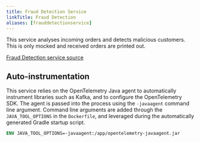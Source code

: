 ```yaml
---
title: Fraud Detection Service
linkTitle: Fraud Detection
aliases: [frauddetectionservice]
---
```


This service analyses incoming orders and detects malicious customers. This is
only mocked and received orders are printed out.

[Fraud Detection service source](https://github.com/open-telemetry/opentelemetry-demo/blob/main/src/fraud-detection/)

## Auto-instrumentation

This service relies on the OpenTelemetry Java agent to automatically instrument
libraries such as Kafka, and to configure the OpenTelemetry SDK. The agent is
passed into the process using the `-javaagent` command line argument. Command
line arguments are added through the `JAVA_TOOL_OPTIONS` in the `Dockerfile`,
and leveraged during the automatically generated Gradle startup script.

```dockerfile
ENV JAVA_TOOL_OPTIONS=-javaagent:/app/opentelemetry-javaagent.jar
```
